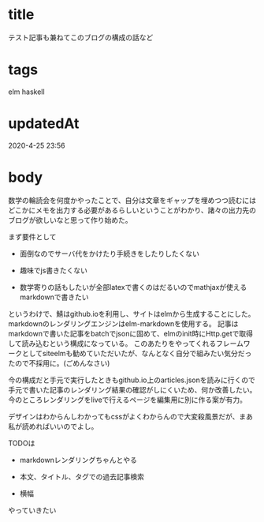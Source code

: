 # title
テスト記事も兼ねてこのブログの構成の話など

# tags
elm haskell

# updatedAt
2020-4-25 23:56

# body
数学の輪読会を何度かやったことで、自分は文章をギャップを埋めつつ読むにはどこかにメモを出力する必要があるらしいということがわかり、諸々の出力先のブログが欲しいなと思って作り始めた。

まず要件として

- 面倒なのでサーバ代をかけたり手続きをしたりしたくない

- 趣味でjs書きたくない

- 数学寄りの話もしたいが全部latexで書くのはだるいのでmathjaxが使えるmarkdownで書きたい

というわけで、鯖はgithub.ioを利用し、サイトはelmから生成することにした。markdownのレンダリングエンジンはelm-markdownを使用する。
記事はmarkdownで書いた記事をbatchでjsonに固めて、elmのinit時にHttp.getで取得して読み込むという構成になっている。
このあたりをやってくれるフレームワークとしてsiteelmも勧めていただいたが、なんとなく自分で組みたい気分だったので不採用に。(ごめんなさい)

今の構成だと手元で実行したときもgithub.io上のarticles.jsonを読みに行くので手元で書いた記事のレンダリング結果の確認がしにくいため、何か改善したい。
今のところレンダリングをliveで行えるページを編集用に別に作る案が有力。

デザインはわからんしわかってもcssがよくわからんので大変殺風景だが、まあ私が読めればいいのでよし。

TODOは

- markdownレンダリングちゃんとやる

- 本文、タイトル、タグでの過去記事検索

- 横幅

やっていきたい
